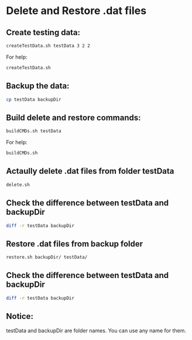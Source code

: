 # Delete and Restore .dat files

## Create testing data: 
```bash
createTestData.sh testData 3 2 2 
```
For help: 
```bash
createTestData.sh 
```
## Backup the data: 
```bash
cp testData backupDir 
```

## Build delete and restore commands: 
```bash
buildCMDs.sh testData 
```
For help: 
```bash
buildCMDs.sh 
```

## Actaully delete .dat files from folder testData
```bash
delete.sh 
```

## Check the difference between testData and backupDir
```bash
diff -r testData backupDir 
```
## Restore .dat files from backup folder
```bash
restore.sh backupDir/ testData/
```
## Check the difference between testData and backupDir
```bash
diff -r testData backupDir 
```
## Notice:
testData and backupDir are folder names. You can use any name for them.
